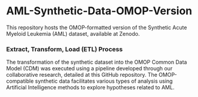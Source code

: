 # AML-Synthetic-Data-OMOP-Version

This repository hosts the OMOP-formatted version of the Synthetic Acute Myeloid Leukemia (AML) dataset, available at Zenodo.

### Extract, Transform, Load (ETL) Process
The transformation of the synthetic dataset into the OMOP Common Data Model (CDM) was executed using a pipeline developed through our collaborative research, detailed at this GitHub repository. The OMOP-compatible synthetic data facilitates various types of analysis using Artificial Intelligence methods to explore hypotheses related to AML.